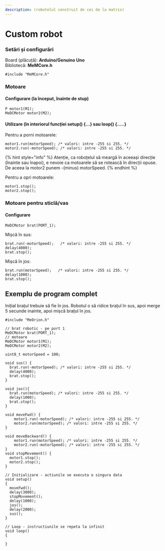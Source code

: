 ```yaml
---
description: (robotelul construit de cei de la matrix)
---
```


# Custom robot

### Setări și configurări

Board \(plăcuță\): **Arduino/Genuino Uno**  
Bibliotecă: **MeMCore.h**

```text
#include "MeMCore.h"
```

### Motoare

#### Configurare \(la început, înainte de stup\)

```text
P motor1(M1);
MeDCMotor motor2(M2);
```

#### Utilizare \(în interiorul funcției setup\(\) {...} sau loop\(\) {.....}

Pentru a porni motoarele:

```text
motor1.run(motorSpeed); /* valori: intre -255 si 255. */
motor2.run(-motorSpeed); /* valori: intre -255 si 255. */
```

{% hint style="info" %}
Atenție, ca roboțelul să meargă în aceeași direcție \(înainte sau înapoi\), e nevoie ca motoarele să se rotească în direcții opuse. De aceea la motor2 punem -\(minus\) motorSpeed.
{% endhint %}

Pentru a opri motoarele:

```text
motor1.stop();
motor2.stop();
```

### Motoare pentru sticlă/vas

#### Configurare

```text
MeDCMotor brat(PORT_1);
```

Mișcă în sus:

```text
brat.run(-motorSpeed);   /* valori: intre -255 si 255. */
delay(4000);
brat.stop();
```

Mișcă în jos:

```text
brat.run(motorSpeed);   /* valori: intre -255 si 255. */
delay(1000);
brat.stop();
```

## Exemplu de program complet

Inițial brațul trebuie să fie în jos. Robotul o să ridice brațul în sus, apoi merge 5 secunde inainte, apoi mișcă brațul în jos.

```text
#include "MeOrion.h"

// brat robotic - pe port 1
MeDCMotor brat(PORT_1);
// motoare
MeDCMotor motor1(M1);
MeDCMotor motor2(M2);

uint8_t motorSpeed = 100;

void sus() {
  brat.run(-motorSpeed); /* valori: intre -255 si 255. */
  delay(4000);
  brat.stop();
}

void jos(){
  brat.run(motorSpeed); /* valori: intre -255 si 255. */
  delay(1000);
  brat.stop();
}

void moveFwd() {
    motor1.run(-motorSpeed); /* valori: intre -255 si 255. */
    motor2.run(motorSpeed); /* valori: intre -255 si 255. */
}

void moveBackward() {
    motor1.run(motorSpeed); /* valori: intre -255 si 255. */
    motor2.run(-motorSpeed); /* valori: intre -255 si 255. */
}
void stopMovement() {
  motor1.stop();
  motor2.stop();
}

// Initializare - actiunile se executa o singura data
void setup()
{
  moveFwd();
  delay(3000);
  stopMovement();
  delay(1000);
  jos();
  delay(2000);
  sus();
}

// Loop - instructiunile se repeta la infinit
void loop()
{
  
}


```

